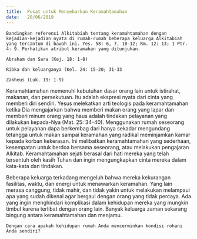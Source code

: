```yaml
---
title:  Pusat untuk Menyebarkan Keramahtamahan
date:   20/06/2019
---
```


`Bandingkan referensi Alkitabiah tentang keramahtamahan dengan kejadian-kejadian nyata di rumah-rumah beberapa keluarga Alkitabiah yang tercantum di bawah ini. Yes. 58: 6, 7, 10-12; Rm. 12: 13; 1 Ptr. 4: 9. Perhatikan atribut keramahan yang ditunjukan.`

`Abraham dan Sara (Kej. 18: 1-8)`

`Ribka dan keluarganya (Kel. 24: 15-20; 31-33`

`Zakheus (Luk. 19: 1-9)`

Keramahtamahan memenuhi kebutuhan dasar orang lain untuk istirahat, makanan, dan persekutuan. Itu adalah ekspresi nyata dari cinta yang memberi diri sendiri. Yesus melekatkan arti teologis pada keramahtamahan ketika Dia mengajarkan bahwa memberi makan orang yang lapar dan memberi minum orang yang haus adalah tindakan pelayanan yang dilakukan kepada-Nya (Mat. 25: 34-40). Menggunakan rumah seseorang untuk pelayanan dapa berkembag dari hanya sekadar mengundang tetangga untuk makan sampai keramahan yang radikal meminjamkan kamar kepada korban kekerasan. Ini melibatkan keramahtamahan yang sederhaan, kesempatan untuk berdoa bersama seseorang, atau melakukan pengajaran Alkitab. Keramahtamahan sejati berasal dari hati mereka yang telah tersentuh oleh kasih Tuhan dan ingin mengungkapkan cinta mereka dalam kata-kata dan tindakan.

Beberapa keluarga terkadang mengeluh bahwa mereka kekurangan fasilitas, waktu, dan energi untuk menawarkan keramahan. Yang lain merasa canggung, tidak mahir, dan tidak yakin untuk melakukan melampaui apa yang sudah dikenal agar bergaul dengan orang yang tidak percaya. Ada yang ingin menghindari komplikasi dalam kehidupan mereka yang mungkin timbul karena terlibat dengan orang lain. Banyak keluarga zaman sekarang bingung antara keramahtamahan dan menjamu.

`Dengan cara apakah kehidupan rumah Anda mencerminkan kondisi rohani Anda sendiri?`